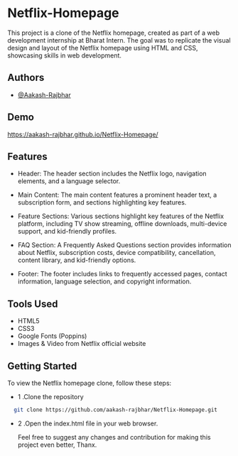# Netflix-Homepage

This project is a clone of the Netflix homepage, created as part of a web development internship at Bharat Intern. The goal was to replicate the visual design and layout of the Netflix homepage using HTML and CSS, showcasing skills in web development.

## Authors

- [@Aakash-Rajbhar](https://www.github.com/aakash-rajbhar)

## Demo
https://aakash-rajbhar.github.io/Netflix-Homepage/

## Features

- Header: The header section includes the Netflix logo, navigation elements, and a language selector.

- Main Content: The main content features a prominent header text, a subscription form, and sections highlighting key features.
- Feature Sections: Various sections highlight key features of the Netflix platform, including TV show streaming, offline downloads, multi-device support, and kid-friendly profiles.
- FAQ Section: A Frequently Asked Questions section provides information about Netflix, subscription costs, device compatibility, cancellation, content library, and kid-friendly options.
- Footer: The footer includes links to frequently accessed pages, contact information, language selection, and copyright information.

## Tools Used

- HTML5
- CSS3
- Google Fonts (Poppins)
- Images & Video from Netflix official website

  
## Getting Started

To view the Netflix homepage clone, follow these steps:

- 1 .Clone the repository

```bash
  git clone https://github.com/aakash-rajbhar/Netflix-Homepage.git

```
- 2 .Open the index.html file in your web browser.

  Feel free to suggest any changes and contribution for making this project even better, Thanx.

